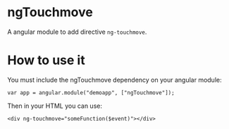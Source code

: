 # ngTouchmove
A angular module to add directive `ng-touchmove`.

# How to use it
You must include the ngTouchmove dependency on your angular module:
````
var app = angular.module("demoapp", ["ngTouchmove"]);
````
Then in your HTML you can use:
````
<div ng-touchmove="someFunction($event)"></div>
````
